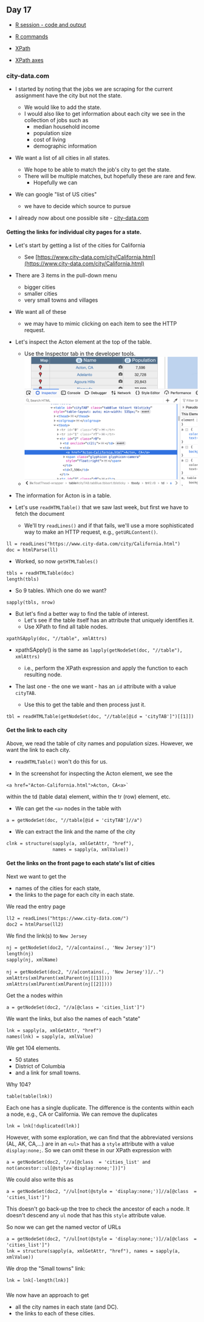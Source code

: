 ## Day 17


+ [R session - code and output](Rsession)
+ [R commands](code.R)

+ [XPath](https://www.w3schools.com/Xml/xpath_intro.asp)
+ [XPath axes](https://www.w3schools.com/Xml/xpath_axes.asp)


### city-data.com

+ I started by noting that the jobs we are scraping for the current assignment
  have the city but not the state.
   + We would like to add the state.
   + I would also like to get information about each city we see in the collection of jobs
     such as
	  + median household income
	  + population size
	  + cost of living
	  + demographic information

+ We want a list of all cities in all states.
   + We hope to be able to match the job's city to get the state.
   + There will be multiple matches, but hopefully these are rare and few.
      + Hopefully we can 

+ We can google "list of US cities"
   + we have to decide which source to pursue

+ I already now about one possible site - [city-data.com](https://city-data.com)

 


#### Getting the links for individual city pages for a state.

+ Let's start by getting a list of the cities for California
   + See [https://www.city-data.com/city/California.html](https://www.city-data.com/city/California.html)

+ There are 3 items in the pull-down menu
   + bigger cities
   + smaller cities
   + very small towns and villages

+ We want all of these
   + we may have to mimic clicking on each item to see the HTTP request.


+ Let's inspect the Acton element at the top of the table.
   + Use the Inspector tab in the developer tools.
   + ![](ActonInspect.png)
   
+ The information for Acton is in a table.

+ Let's use `readHTMLTable()` that we saw last week, but first we have to fetch the document
  + We'll try `readLines()`  and if that fails, we'll use a more sophisticated way to 
     make an HTTP request, e.g., `getURLContent()`.

```{r}
ll = readLines("https://www.city-data.com/city/California.html")
doc = htmlParse(ll)
```   

+ Worked, so now `getHTMLTables()`

```{r}
tbls = readHTMLTable(doc)
length(tbls)
```

+ So 9 tables. Which one do we want?
```
sapply(tbls, nrow)
```

+ But let's find a better way to find the table of interest.
  + Let's see if the table itself has an attribute that uniquely identifies it.
  + Use XPath to find all table nodes.
```{r}
xpathSApply(doc, "//table", xmlAttrs)
```
  + xpathSApply()  is the same as `lapply(getNodeSet(doc, "//table"), xmlAttrs)`
     + i.e., perform the XPath expression and apply the function to each resulting node.

+ The last one - the one we want - has an `id` attribute with a value `cityTAB`.
  + Use this to get the table and then process just it.
  
```{r}
tbl = readHTMLTable(getNodeSet(doc, "//table[@id = 'cityTAB']")[[1]])
```

#### Get the link to each city

Above, we read the table of city names and population sizes.
However, we want the link to each city.


+ `readHTMLTable()` won't do this for us.

+ In the screenshot for inspecting the Acton element, we see the
```
<a href="Acton-California.html">Acton, CA<a>`
```
  within the td (table data) element, within the tr (row) element, etc.

+ We can get the `<a>` nodes in the table with 
```{r}
a = getNodeSet(doc, "//table[@id = 'cityTAB']//a")
```

+ We can extract the link and the name of the city

```{r}
clnk = structure(sapply(a, xmlGetAttr, "href"), 
                 names = sapply(a, xmlValue))
```

#### Get the links on the front page to each state's list of cities

Next we want to get the
 + names of the cities for each state,
 + the links to the page for each city in each state.


We read the entry page

```{r}
ll2 = readLines("https://www.city-data.com/")
doc2 = htmlParse(ll2)
```

We find the link(s) to `New Jersey`
```{r}
nj = getNodeSet(doc2, "//a[contains(., 'New Jersey')]")
length(nj)
sapply(nj, xmlName)

nj = getNodeSet(doc2, "//a[contains(., 'New Jersey')]/..")
xmlAttrs(xmlParent(xmlParent(nj[[1]])))
xmlAttrs(xmlParent(xmlParent(nj[[2]])))
```


Get the a nodes within
```{r}
a = getNodeSet(doc2, "//a[@class = 'cities_list']")
```

We want the links, but also the names of each "state"
```{r}
lnk = sapply(a, xmlGetAttr, "href")
names(lnk) = sapply(a, xmlValue)
```

We get 104 elements.
+ 50 states 
+ District of Columbia
+ and a link for small towns.

Why 104?
```{r}
table(table(lnk))
```
Each one has a single duplicate. 
The difference is the contents within each a node, e.g., CA or California.
We can remove the duplicates
```
lnk = lnk[!duplicated(lnk)]
```

However, with some exploration, we can find that the abbreviated versions (AL, AK, CA,...)
are in an `<ul>` that has a `style` attribute with a value `display:none;`.
So we can omit these in our XPath expression with
```{r}
a = getNodeSet(doc2, "//a[@class  = 'cities_list' and not(ancestor::ul[@style='display:none;'])]")
```

We could also write this as
```{r}
a = getNodeSet(doc2, "//ul[not(@style = 'display:none;')]//a[@class  = 'cities_list']")
```
This doesn't go back-up the tree to check the ancestor of each `a` node.
It doesn't descend any `ul` node that has this `style` attribute value.

So now we can get the named vector of URLs
```{r}
a = getNodeSet(doc2, "//ul[not(@style = 'display:none;')]//a[@class  = 'cities_list']")
lnk = structure(sapply(a, xmlGetAttr, "href"), names = sapply(a, xmlValue))
```

We drop the "Small towns" link:
```{r}
lnk = lnk[-length(lnk)]
```



###

We now have an approach to get
  + all the city names in each state (and DC).
  + the links to each of these cities.

